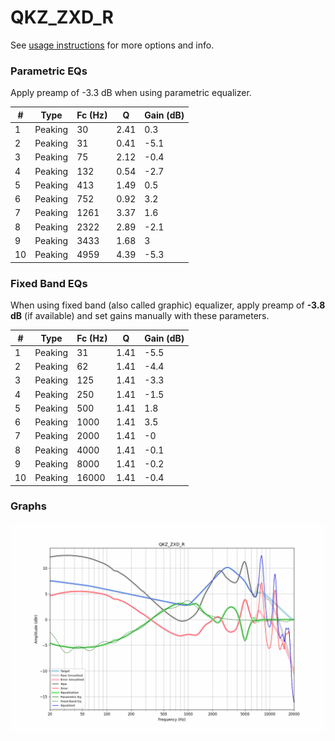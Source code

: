 # QKZ_ZXD_R
See [usage instructions](https://github.com/jaakkopasanen/AutoEq#usage) for more options and info.

### Parametric EQs
Apply preamp of -3.3 dB when using parametric equalizer.

|   # | Type    |   Fc (Hz) |    Q |   Gain (dB) |
|-----|---------|-----------|------|-------------|
|   1 | Peaking |        30 | 2.41 |         0.3 |
|   2 | Peaking |        31 | 0.41 |        -5.1 |
|   3 | Peaking |        75 | 2.12 |        -0.4 |
|   4 | Peaking |       132 | 0.54 |        -2.7 |
|   5 | Peaking |       413 | 1.49 |         0.5 |
|   6 | Peaking |       752 | 0.92 |         3.2 |
|   7 | Peaking |      1261 | 3.37 |         1.6 |
|   8 | Peaking |      2322 | 2.89 |        -2.1 |
|   9 | Peaking |      3433 | 1.68 |         3   |
|  10 | Peaking |      4959 | 4.39 |        -5.3 |

### Fixed Band EQs
When using fixed band (also called graphic) equalizer, apply preamp of **-3.8 dB** (if available) and set gains manually with these parameters.

|   # | Type    |   Fc (Hz) |    Q |   Gain (dB) |
|-----|---------|-----------|------|-------------|
|   1 | Peaking |        31 | 1.41 |        -5.5 |
|   2 | Peaking |        62 | 1.41 |        -4.4 |
|   3 | Peaking |       125 | 1.41 |        -3.3 |
|   4 | Peaking |       250 | 1.41 |        -1.5 |
|   5 | Peaking |       500 | 1.41 |         1.8 |
|   6 | Peaking |      1000 | 1.41 |         3.5 |
|   7 | Peaking |      2000 | 1.41 |        -0   |
|   8 | Peaking |      4000 | 1.41 |        -0.1 |
|   9 | Peaking |      8000 | 1.41 |        -0.2 |
|  10 | Peaking |     16000 | 1.41 |        -0.4 |

### Graphs
![](./QKZ_ZXD_R.png)
